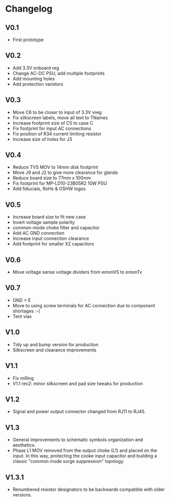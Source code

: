 # Changelog

## V0.1 

- First prototype

## V0.2

- Add 3.3V onboard reg 
- Change AC-DC PSU, add multiple footprints 
- Add mounting holes 
- Add protection varistors 

## V0.3

- Move C6 to be closer to input of 3.3V vreg 
- Fix silkscreen labels, move all text to TNames 
- Increase footprint size of C5 to case C
- Fix footprint for input AC connections 
- Fix position of R34 current limiting resistor
- Increase size of holes for J3 

## V0.4

- Reduce TVS MOV to 14mm disk footprint 
- Move J9 and J2 to give more clearance for glands
- Reduce board size to 77mm x 100mm
- Fix footprint for MP-LD10-23B05R2 10W PSU
- Add fiducials, RoHs & OSHW logos 

## V0.5

- Increase board size to fit new case
- Invert voltage sample polarity 
- common-mode choke filter and capacitor 
- Add AC GND connection 
- Increase input connection clearance 
- Add footprint for smaller X2 capacitors 

## V0.6

- Move voltage sense voltage dividers from emonVS to emonTx 

## V0.7

- GND > E
- Move to using screw terminals for AC connection due to component shortages :-(
- Tent vias 

## V1.0

- Tidy up and bump version for production 
- Silkscreen and clearance improvements


## V1.1

- Fix milling 
- V1.1 rev2: minor silkscreen and pad size tweaks for production


## V1.2

- Signal and power output connector changed from RJ11 to RJ45.


## V1.3

- General improvements to schematic symbols organization and aesthetics.
- Phase L1 MOV removed from the output choke (L1) and placed on the input.
  In this way, protecting the cooke input capacitor and building a classic "common mode surge suppression" topology.

## V1.3.1  
- Renumbered resistor designators to be backwards compatible with older versions.
